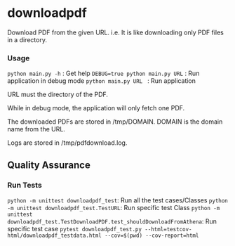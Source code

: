 # downloadpdf

Download PDF from the given URL.
i.e. It is like downloading only PDF files in a directory.

### Usage
`python main.py -h` : Get help
`DEBUG=true python main.py URL` : Run application in debug mode
`python main.py URL ` : Run application

URL must the directory of the PDF.

While in debug mode, the application will only fetch one PDF.

The downloaded PDFs are stored in /tmp/DOMAIN.
DOMAIN is the domain name from the URL.

Logs are stored in /tmp/pdfdownload.log.

## Quality Assurance

### Run Tests
`python -m unittest downloadpdf_test`: Run all the test cases/Classes
`python -m unittest downloadpdf_test.TestURL`: Run specific test Class
`python -m unittest downloadpdf_test.TestDownloadPDF.test_shouldDownloadFromAthena`: Run specific test case
`pytest downloadpdf_test.py --html=testcov-html/downloadpdf_testdata.html --cov=$(pwd) --cov-report=html`

